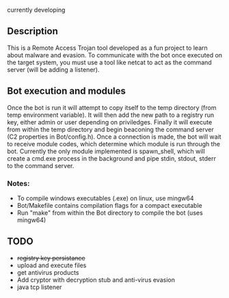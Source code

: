 currently developing

## Description
This is a Remote Access Trojan tool developed as a fun project to learn about malware and evasion.
To communicate with the bot once executed on the target system, you must use a tool like 
netcat to act as the command server (will be adding a listener).

## Bot execution and modules
Once the bot is run it will attempt to copy itself to the temp directory (from temp environment variable).
It will then add the new path to a registry run key, either admin or user depending on priviledges. Finally it will execute from within the temp directory and begin beaconing the command server (C2 properties in Bot/config.h). Once a connection is made, the bot will wait to receive module codes, which determine which module is run through the bot. Currently the only module implemented is spawn_shell, which will create a cmd.exe process in the background and pipe stdin, stdout, stderr to the command server.

### Notes:
- To compile windows executables (.exe) on linux, use mingw64
- Bot/Makefile contains compilation flags for a compact executable
- Run "make" from within the Bot directory to compile the bot (uses mingw64)

## TODO
- ~~registry key persistance~~
- upload and execute files 
- get antivirus products 
- Add cryptor with decryption stub and anti-virus evasion
- java tcp listener


